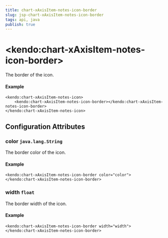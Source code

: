 ```yaml
---
title: chart-xAxisItem-notes-icon-border
slug: jsp-chart-xAxisItem-notes-icon-border
tags: api, java
publish: true
---
```


# \<kendo:chart-xAxisItem-notes-icon-border\>

The border of the icon.

#### Example
    <kendo:chart-xAxisItem-notes-icon>
        <kendo:chart-xAxisItem-notes-icon-border></kendo:chart-xAxisItem-notes-icon-border>
    </kendo:chart-xAxisItem-notes-icon>

## Configuration Attributes

### color `java.lang.String`

The border color of the icon.

#### Example
    <kendo:chart-xAxisItem-notes-icon-border color="color">
    </kendo:chart-xAxisItem-notes-icon-border>

### width `float`

The border width of the icon.

#### Example
    <kendo:chart-xAxisItem-notes-icon-border width="width">
    </kendo:chart-xAxisItem-notes-icon-border>

 
